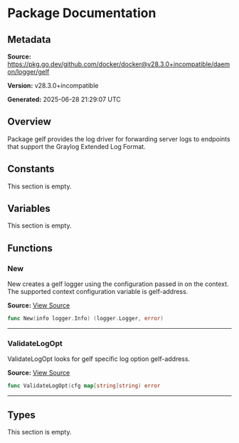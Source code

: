 # Package Documentation

## Metadata

**Source:** https://pkg.go.dev/github.com/docker/docker@v28.3.0+incompatible/daemon/logger/gelf

**Version:** v28.3.0+incompatible

**Generated:** 2025-06-28 21:29:07 UTC

## Overview

Package gelf provides the log driver for forwarding server logs to
endpoints that support the Graylog Extended Log Format.


## Constants

This section is empty.

## Variables

This section is empty.

## Functions

### New

New creates a gelf logger using the configuration passed in on the
context. The supported context configuration variable is gelf-address.

**Source:** [View Source](https://github.com/docker/docker/blob/v28.3.0/daemon/logger/gelf/gelf.go#L39)  

```go
func New(info logger.Info) (logger.Logger, error)
```

---

### ValidateLogOpt

ValidateLogOpt looks for gelf specific log option gelf-address.

**Source:** [View Source](https://github.com/docker/docker/blob/v28.3.0/daemon/logger/gelf/gelf.go#L203)  

```go
func ValidateLogOpt(cfg map[string]string) error
```

---

## Types

This section is empty.

